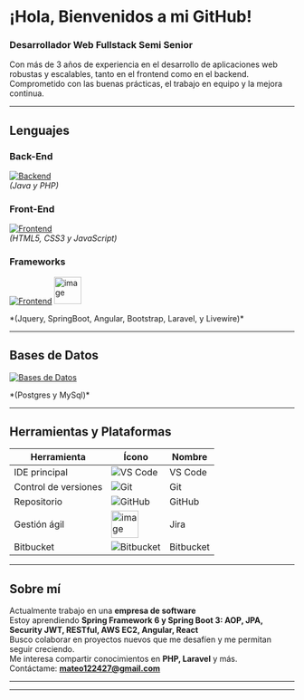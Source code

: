 # ¡Hola, Bienvenidos a mi GitHub!
### Desarrollador Web Fullstack Semi Senior

Con más de 3 años de experiencia en el desarrollo de aplicaciones web robustas y escalables, tanto en el frontend como en el backend. Comprometido con las buenas prácticas, el trabajo en equipo y la mejora continua.

---

## Lenguajes

### Back-End  
[![Backend](https://skillicons.dev/icons?i=java,php&theme=light)](https://skillicons.dev)  
*(Java y PHP)*


### Front-End  
[![Frontend](https://skillicons.dev/icons?i=html,css,js&theme=light)](https://skillicons.dev)  
*(HTML5, CSS3 y JavaScript)*


### Frameworks
[![Frontend](https://skillicons.dev/icons?i=jquery,spring,angular,bootstrap,symfony,laravel&theme=light)](https://skillicons.dev)
<img width="48" height="48" alt="image" src="https://github.com/user-attachments/assets/b9a362a4-23dd-4a72-bcb6-29e8079dc751"/>
<p>*(Jquery, SpringBoot, Angular, Bootstrap, Laravel,  y Livewire)*</p>

---

## Bases de Datos

[![Bases de Datos](https://skillicons.dev/icons?i=postgres,mysql,sqlserver&theme=light)](https://skillicons.dev)
<p>*(Postgres y MySql)*</p>


---

## Herramientas y Plataformas

| Herramienta         | Ícono                                                                 | Nombre         |
|---------------------|------------------------------------------------------------------------|----------------|
| IDE principal       | ![VS Code](https://skillicons.dev/icons?i=vscode&theme=light)          | VS Code        |
| Control de versiones| ![Git](https://skillicons.dev/icons?i=git&theme=light)                 | Git            |
| Repositorio         | ![GitHub](https://skillicons.dev/icons?i=github&theme=light)           | GitHub         |
| Gestión ágil        | <img width="48" height="48" alt="image" src="https://github.com/user-attachments/assets/ca53f003-b818-4e71-b9fd-a001b4b46c1a" />| Jira           |
| Bitbucket           | ![Bitbucket](https://skillicons.dev/icons?i=bitbucket&theme=light)     | Bitbucket      |

---

## Sobre mí

Actualmente trabajo en una **empresa de software**  
Estoy aprendiendo **Spring Framework 6 y Spring Boot 3: AOP, JPA, Security JWT, RESTful, AWS EC2, Angular, React**  
Busco colaborar en proyectos nuevos que me desafíen y me permitan seguir creciendo.  
Me interesa compartir conocimientos en **PHP, Laravel** y más.  
Contáctame: **mateo122427@gmail.com**    

---

---
